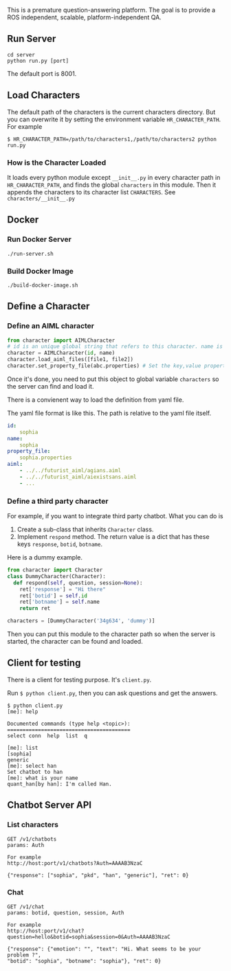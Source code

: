 This is a premature question-answering platform. The goal is to provide a ROS independent, scalable, platform-independent QA.

## Run Server
```shell
cd server
python run.py [port]
```

The default port is 8001.

## Load Characters
The default path of the characters is the current characters directory.
But you can overwrite it by setting the environment variable `HR_CHARACTER_PATH`. For example

`$ HR_CHARACTER_PATH=/path/to/characters1,/path/to/characters2 python run.py`

### How is the Character Loaded
It loads every python module except `__init__.py` in every character path in `HR_CHARACTER_PATH`, and finds the global `characters` in this module.
Then it appends the characters to its character list `CHARACTERS`. See `characters/__init__.py`

## Docker

### Run Docker Server

```shell
./run-server.sh
```

### Build Docker Image

```shell
./build-docker-image.sh
```


## Define a Character
### Define an AIML character

```python
from character import AIMLCharacter
# id is an unique global string that refers to this character. name is the character name.
character = AIMLCharacter(id, name)
character.load_aiml_files([file1, file2])
character.set_property_file(abc.properties) # Set the key,value properties.
```

Once it's done, you need to put this object to global variable `characters` so the server can find and load it.

There is a convienent way to load the definition from yaml file.

The yaml file format is like this. The path is relative to the yaml file itself.
```yaml
id:
    sophia
name:
    sophia
property_file:
    sophia.properties
aiml:
    - ../../futurist_aiml/agians.aiml
    - ../../futurist_aiml/aiexistsans.aiml
    - ...
```
### Define a third party character
For example, if you want to integrate third party chatbot. What you can do is

1. Create a sub-class that inherits `Character` class.
2. Implement `respond` method. The return value is a dict that has these keys `response`, `botid`, `botname`.

Here is a dummy example.
```python
from character import Character
class DummyCharacter(Character):
  def respond(self, question, session=None):
    ret['response'] = "Hi there"
    ret['botid'] = self.id
    ret['botname'] = self.name
    return ret

characters = [DummyCharacter('34g634', 'dummy')]
```
Then you can put this module to the character path so when the server is started, the character can be found and loaded.

## Client for testing
There is a client for testing purpose. It's `client.py`.

Run `$ python client.py`, then you can ask questions and get the answers.

```
$ python client.py
[me]: help

Documented commands (type help <topic>):
========================================
select conn  help  list  q

[me]: list
[sophia]
generic
[me]: select han
Set chatbot to han
[me]: what is your name
quant_han[by han]: I'm called Han.
```

## Chatbot Server API

### List characters

```
GET /v1/chatbots
params: Auth
```

```
For example
http://host:port/v1/chatbots?Auth=AAAAB3NzaC

{"response": ["sophia", "pkd", "han", "generic"], "ret": 0}
```

### Chat

```
GET /v1/chat
params: botid, question, session, Auth
```

```
For example
http://host:port/v1/chat?question=hello&botid=sophia&session=0&Auth=AAAAB3NzaC

{"response": {"emotion": "", "text": "Hi. What seems to be your problem ?",
"botid": "sophia", "botname": "sophia"}, "ret": 0}
```
